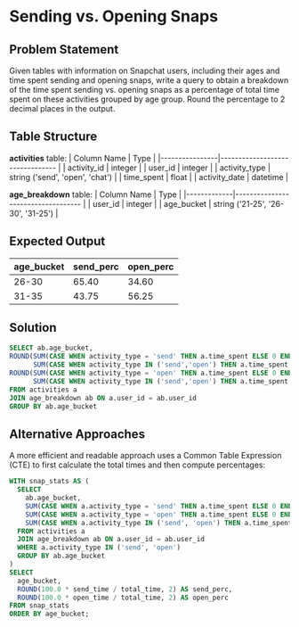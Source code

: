 # Sending vs. Opening Snaps

## Problem Statement
Given tables with information on Snapchat users, including their ages and time spent sending and opening snaps, write a query to obtain a breakdown of the time spent sending vs. opening snaps as a percentage of total time spent on these activities grouped by age group. Round the percentage to 2 decimal places in the output.

## Table Structure
**activities** table:
| Column Name    | Type                            |
|----------------|-------------------------------- |
| activity_id    | integer                         |
| user_id        | integer                         |
| activity_type  | string ('send', 'open', 'chat') |
| time_spent     | float                           |
| activity_date  | datetime                        |

**age_breakdown** table:
| Column Name | Type                               |
|-------------|----------------------------------- |
| user_id     | integer                            |
| age_bucket  | string ('21-25', '26-30', '31-25') |

## Expected Output
| age_bucket | send_perc | open_perc |
|------------|-----------|-----------|
| 26-30      | 65.40     | 34.60     |
| 31-35      | 43.75     | 56.25     |

## Solution

```sql
SELECT ab.age_bucket,
ROUND(SUM(CASE WHEN activity_type = 'send' THEN a.time_spent ELSE 0 END) / 
      SUM(CASE WHEN activity_type IN ('send','open') THEN a.time_spent ELSE 0 END) * 100, 2) AS send_perc,
ROUND(SUM(CASE WHEN activity_type = 'open' THEN a.time_spent ELSE 0 END) / 
      SUM(CASE WHEN activity_type IN ('send','open') THEN a.time_spent ELSE 0 END) * 100, 2) AS open_perc
FROM activities a
JOIN age_breakdown ab ON a.user_id = ab.user_id
GROUP BY ab.age_bucket
```

## Alternative Approaches
A more efficient and readable approach uses a Common Table Expression (CTE) to first calculate the total times and then compute percentages:

```sql
WITH snap_stats AS (
  SELECT 
    ab.age_bucket,
    SUM(CASE WHEN a.activity_type = 'send' THEN a.time_spent ELSE 0 END) AS send_time,
    SUM(CASE WHEN a.activity_type = 'open' THEN a.time_spent ELSE 0 END) AS open_time,
    SUM(CASE WHEN a.activity_type IN ('send', 'open') THEN a.time_spent ELSE 0 END) AS total_time
  FROM activities a
  JOIN age_breakdown ab ON a.user_id = ab.user_id
  WHERE a.activity_type IN ('send', 'open')
  GROUP BY ab.age_bucket
)
SELECT 
  age_bucket,
  ROUND(100.0 * send_time / total_time, 2) AS send_perc,
  ROUND(100.0 * open_time / total_time, 2) AS open_perc
FROM snap_stats
ORDER BY age_bucket;
```
